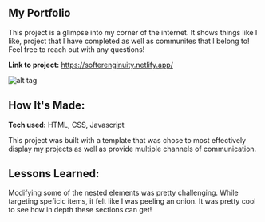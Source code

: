 ## My Portfolio


This project is a glimpse into my corner of the internet. It shows things like I like, project that I have completed as well as communites that I belong to! Feel free to reach out with any questions!

**Link to project:** https://softerenginuity.netlify.app/

![alt tag](https://i.imgur.com/Y6zZP2M.png)

## How It's Made:

**Tech used:** HTML, CSS, Javascript

This project was built with a template that was chose to most effectively display my projects as well as provide multiple channels of communication. 

## Lessons Learned:

Modifying some of the nested elements was pretty challenging. While targeting speficic items, it felt like I was peeling an onion. It was pretty cool to see how in depth these sections can get!
